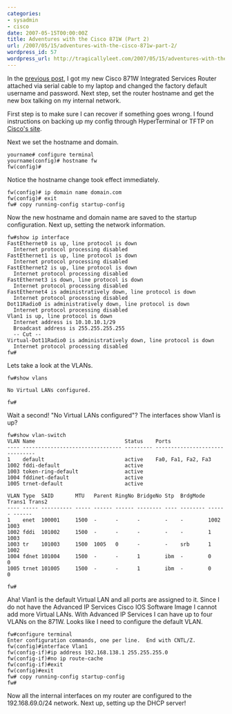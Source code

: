 ```yaml
---
categories:
- sysadmin
- cisco
date: 2007-05-15T00:00:00Z
title: Adventures with the Cisco 871W (Part 2)
url: /2007/05/15/adventures-with-the-cisco-871w-part-2/
wordpress_id: 57
wordpress_url: http://tragicallyleet.com/2007/05/15/adventures-with-the-cisco-871w-part-2/
---
```


In the [previous post](/2007/05/10/adventures-with-the-cisco-871w-part-1.html), I got my new Cisco 871W Integrated Services Router attached via serial cable to my laptop and changed the factory default username and password.  Next step, set the router hostname and get the new box talking on my internal network.

First step is to make sure I can recover if something goes wrong.  I found instructions on backing up my config through HyperTerminal or TFTP on [Cisco's site](http://www.cisco.com/en/US/products/sw/iosswrel/ps1835/products_tech_note09186a008020260d.shtml).

Next we set the hostname and domain.

    yourname# configure terminal
    yourname(config)# hostname fw
    fw(config)#

Notice the hostname change took effect immediately.

    fw(config)# ip domain name domain.com
    fw(config)# exit
    fw# copy running-config startup-config

Now the new hostname and domain name are saved to the startup configuration.  Next up, setting the network information.

    fw#show ip interface
    FastEthernet0 is up, line protocol is down
      Internet protocol processing disabled
    FastEthernet1 is up, line protocol is down
      Internet protocol processing disabled
    FastEthernet2 is up, line protocol is down
      Internet protocol processing disabled
    FastEthernet3 is down, line protocol is down
      Internet protocol processing disabled
    FastEthernet4 is administratively down, line protocol is down
      Internet protocol processing disabled
    Dot11Radio0 is administratively down, line protocol is down
      Internet protocol processing disabled
    Vlan1 is up, line protocol is down
      Internet address is 10.10.10.1/29
      Broadcast address is 255.255.255.255
      -- Cut --
    Virtual-Dot11Radio0 is administratively down, line protocol is down
      Internet protocol processing disabled
    fw#

Lets take a look at the VLANs.

    fw#show vlans 

    No Virtual LANs configured.

    fw#

Wait a second!  "No Virtual LANs configured"?   The interfaces show Vlan1 is up?

    fw#show vlan-switch
    VLAN Name                             Status    Ports
    ---- -------------------------------- --------- -------------------------------
    1    default                          active    Fa0, Fa1, Fa2, Fa3
    1002 fddi-default                     active
    1003 token-ring-default               active
    1004 fddinet-default                  active
    1005 trnet-default                    active    

    VLAN Type  SAID       MTU   Parent RingNo BridgeNo Stp  BrdgMode Trans1 Trans2
    ---- ----- ---------- ----- ------ ------ -------- ---- -------- ------ ------
    1    enet  100001     1500  -      -      -        -    -        1002   1003
    1002 fddi  101002     1500  -      -      -        -    -        1      1003
    1003 tr    101003     1500  1005   0      -        -    srb      1      1002
    1004 fdnet 101004     1500  -      -      1        ibm  -        0      0
    1005 trnet 101005     1500  -      -      1        ibm  -        0      0   

    fw#

Aha!  Vlan1 is the default Virtual LAN and all ports are assigned to it.  Since I do not have the Advanced IP Services Cisco IOS Software Image I cannot add more Virtual LANs.  With Advanced IP Services I can have up to four VLANs on the 871W.  Looks like I need to configure the default VLAN.

    fw#configure terminal
    Enter configuration commands, one per line.  End with CNTL/Z.
    fw(config)#interface Vlan1
    fw(config-if)#ip address 192.168.138.1 255.255.255.0
    fw(config-if)#no ip route-cache
    fw(config-if)#exit
    fw(config)#exit
    fw# copy running-config startup-config
    fw#

Now all the internal interfaces on my router are configured to the 192.168.69.0/24 network.  Next up, setting up the DHCP server!
